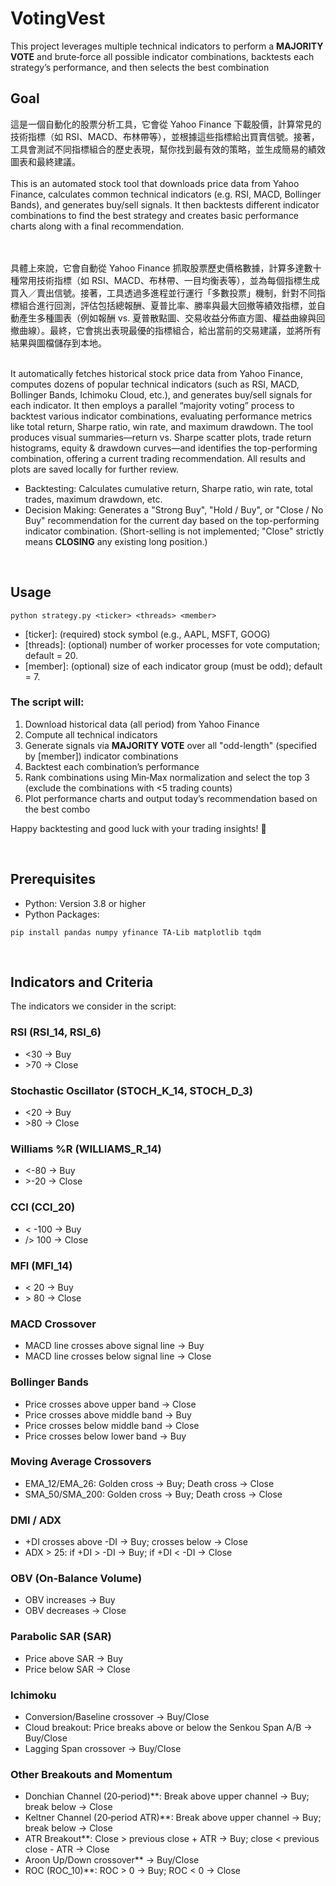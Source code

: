 # VotingVest
This project leverages multiple technical indicators to perform a **MAJORITY VOTE** and brute‑force all possible indicator combinations, backtests each strategy’s performance, and then selects the best combination

## Goal
這是一個自動化的股票分析工具，它會從 Yahoo Finance 下載股價，計算常見的技術指標（如 RSI、MACD、布林帶等），並根據這些指標給出買賣信號。接著，工具會測試不同指標組合的歷史表現，幫你找到最有效的策略，並生成簡易的績效圖表和最終建議。
<br>
<br>
This is an automated stock tool that downloads price data from Yahoo Finance, calculates common technical indicators (e.g. RSI, MACD, Bollinger Bands), and generates buy/sell signals. It then backtests different indicator combinations to find the best strategy and creates basic performance charts along with a final recommendation.

<br>
<br>
具體上來說，它會自動從 Yahoo Finance 抓取股票歷史價格數據，計算多達數十種常用技術指標（如 RSI、MACD、布林帶、一目均衡表等），並為每個指標生成買入／賣出信號。接著，工具透過多進程並行運行「多數投票」機制，針對不同指標組合進行回測，評估包括總報酬、夏普比率、勝率與最大回撤等績效指標，並自動產生多種圖表（例如報酬 vs. 夏普散點圖、交易收益分佈直方圖、權益曲線與回撤曲線）。最終，它會挑出表現最優的指標組合，給出當前的交易建議，並將所有結果與圖檔儲存到本地。

<br>
<br>

It automatically fetches historical stock price data from Yahoo Finance, computes dozens of popular technical indicators (such as RSI, MACD, Bollinger Bands, Ichimoku Cloud, etc.), and generates buy/sell signals for each indicator. It then employs a parallel “majority voting” process to backtest various indicator combinations, evaluating performance metrics like total return, Sharpe ratio, win rate, and maximum drawdown. The tool produces visual summaries—return vs. Sharpe scatter plots, trade return histograms, equity & drawdown curves—and identifies the top-performing combination, offering a current trading recommendation. All results and plots are saved locally for further review.


- Backtesting: Calculates cumulative return, Sharpe ratio, win rate, total trades, maximum drawdown, etc.
- Decision Making: Generates a "Strong Buy", "Hold / Buy", or "Close / No Buy" recommendation for the current day based on the top-performing indicator combination. (Short-selling is not implemented; "Close" strictly means **CLOSING** any existing long position.)

<br>

## Usage
```
python strategy.py <ticker> <threads> <member>
```
- [ticker]: (required) stock symbol (e.g., AAPL, MSFT, GOOG)
- [threads]: (optional) number of worker processes for vote computation; default = 20.
- [member]: (optional) size of each indicator group (must be odd); default = 7.

### The script will:

1. Download historical data (all period) from Yahoo Finance
2. Compute all technical indicators
3. Generate signals via **MAJORITY VOTE** over all "odd-length" (specified by [member]) indicator combinations
4. Backtest each combination’s performance
5. Rank combinations using Min‑Max normalization and select the top 3 (exclude the combinations with <5 trading counts)
6. Plot performance charts and output today’s recommendation based on the best combo

Happy backtesting and good luck with your trading insights! 🎯


<br>



## Prerequisites
- Python: Version 3.8 or higher
- Python Packages:
```
pip install pandas numpy yfinance TA-Lib matplotlib tqdm
```

<br>

## Indicators and Criteria
The indicators we consider in the script:

### RSI (RSI_14, RSI_6)
- <30 → Buy
- \>70 → Close

### Stochastic Oscillator (STOCH_K_14, STOCH_D_3)
- <20 → Buy
- \>80 → Close

### Williams %R (WILLIAMS_R_14)
- <-80 → Buy
- \>-20 → Close

### CCI (CCI_20)
- < -100 → Buy
- /> 100 → Close

### MFI (MFI_14)
- < 20 → Buy
- \> 80 → Close

### MACD Crossover
- MACD line crosses above signal line → Buy
- MACD line crosses below signal line → Close

### Bollinger Bands
- Price crosses above upper band → Close
- Price crosses above middle band → Buy
- Price crosses below middle band → Close
- Price crosses below lower band → Buy

### Moving Average Crossovers
- EMA_12/EMA_26: Golden cross → Buy; Death cross → Close
- SMA_50/SMA_200: Golden cross → Buy; Death cross → Close

### DMI / ADX
- +DI crosses above -DI → Buy; crosses below → Close
- ADX > 25: if +DI > -DI → Buy; if +DI < -DI → Close

### OBV (On‑Balance Volume)
- OBV increases → Buy
- OBV decreases → Close

### Parabolic SAR (SAR)
- Price above SAR → Buy
- Price below SAR → Close

### Ichimoku
- Conversion/Baseline crossover → Buy/Close
- Cloud breakout: Price breaks above or below the Senkou Span A/B → Buy/Close
- Lagging Span crossover → Buy/Close

### Other Breakouts and Momentum
- Donchian Channel (20‑period)**: Break above upper channel → Buy; break below → Close
- Keltner Channel (20‑period ATR)**: Break above upper channel → Buy; break below → Close
- ATR Breakout**: Close > previous close + ATR → Buy; close < previous close - ATR → Close
- Aroon Up/Down crossover** → Buy/Close
- ROC (ROC_10)**: ROC > 0 → Buy; ROC < 0 → Close



